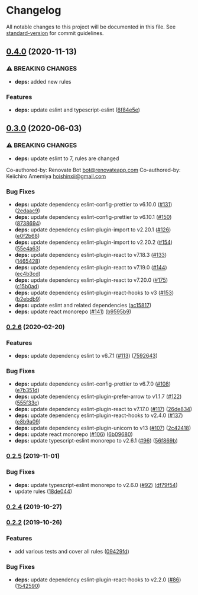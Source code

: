 # Changelog

All notable changes to this project will be documented in this file. See [standard-version](https://github.com/conventional-changelog/standard-version) for commit guidelines.

## [0.4.0](https://github.com/Hoishin/eslint-config-hoishin/compare/v0.3.0...v0.4.0) (2020-11-13)

### ⚠ BREAKING CHANGES

-   **deps:** added new rules

### Features

-   **deps:** update eslint and typescript-eslint ([6f84e5e](https://github.com/Hoishin/eslint-config-hoishin/commit/6f84e5eae851660303f4c8516471310e629f6b56))

## [0.3.0](https://github.com/Hoishin/eslint-config-hoishin/compare/v0.2.6...v0.3.0) (2020-06-03)

### ⚠ BREAKING CHANGES

-   **deps:** update eslint to 7, rules are changed

Co-authored-by: Renovate Bot <bot@renovateapp.com>
Co-authored-by: Keiichiro Amemiya <hoishinxii@gmail.com>

### Bug Fixes

-   **deps:** update dependency eslint-config-prettier to v6.10.0 ([#131](https://github.com/Hoishin/eslint-config-hoishin/issues/131)) ([2edaac9](https://github.com/Hoishin/eslint-config-hoishin/commit/2edaac9894f6ca74b302aab7ea8e6c5c1cc7bb39))
-   **deps:** update dependency eslint-config-prettier to v6.10.1 ([#150](https://github.com/Hoishin/eslint-config-hoishin/issues/150)) ([8738694](https://github.com/Hoishin/eslint-config-hoishin/commit/8738694b3e98538f0f2af61ae4e8f24a904fc156))
-   **deps:** update dependency eslint-plugin-import to v2.20.1 ([#126](https://github.com/Hoishin/eslint-config-hoishin/issues/126)) ([e0f2b68](https://github.com/Hoishin/eslint-config-hoishin/commit/e0f2b6848bd860670c895bb0a0a7d280e60abbd6))
-   **deps:** update dependency eslint-plugin-import to v2.20.2 ([#154](https://github.com/Hoishin/eslint-config-hoishin/issues/154)) ([55e4a63](https://github.com/Hoishin/eslint-config-hoishin/commit/55e4a636eda4341f836d4ed855478da8faa7d9fa))
-   **deps:** update dependency eslint-plugin-react to v7.18.3 ([#133](https://github.com/Hoishin/eslint-config-hoishin/issues/133)) ([1465428](https://github.com/Hoishin/eslint-config-hoishin/commit/1465428f80b1e5df267cb62ae832bf233fde0e98))
-   **deps:** update dependency eslint-plugin-react to v7.19.0 ([#144](https://github.com/Hoishin/eslint-config-hoishin/issues/144)) ([ec4b3cd](https://github.com/Hoishin/eslint-config-hoishin/commit/ec4b3cd2adc8b7c7dfa1415b4076550576afcb39))
-   **deps:** update dependency eslint-plugin-react to v7.20.0 ([#175](https://github.com/Hoishin/eslint-config-hoishin/issues/175)) ([c15b0ad](https://github.com/Hoishin/eslint-config-hoishin/commit/c15b0ad7d583281d7923d99c62d1757abe014f41))
-   **deps:** update dependency eslint-plugin-react-hooks to v3 ([#153](https://github.com/Hoishin/eslint-config-hoishin/issues/153)) ([b2ebdb9](https://github.com/Hoishin/eslint-config-hoishin/commit/b2ebdb9879f31dd4c3b031acd0ac7d0181906538))
-   **deps:** update eslint and related dependencies ([ac15817](https://github.com/Hoishin/eslint-config-hoishin/commit/ac15817fec27ccd017e56aa436fe97719c6b46c6))
-   **deps:** update react monorepo ([#141](https://github.com/Hoishin/eslint-config-hoishin/issues/141)) ([b9595b9](https://github.com/Hoishin/eslint-config-hoishin/commit/b9595b9d69a6439ff187d6552496ef2407c73e21))

### [0.2.6](https://github.com/Hoishin/eslint-config-hoishin/compare/v0.2.5...v0.2.6) (2020-02-20)

### Features

-   **deps:** update dependency eslint to v6.7.1 ([#113](https://github.com/Hoishin/eslint-config-hoishin/issues/113)) ([7592643](https://github.com/Hoishin/eslint-config-hoishin/commit/7592643937ba62b3dc67a7e286d1777b1eadae12))

### Bug Fixes

-   **deps:** update dependency eslint-config-prettier to v6.7.0 ([#108](https://github.com/Hoishin/eslint-config-hoishin/issues/108)) ([e7b351d](https://github.com/Hoishin/eslint-config-hoishin/commit/e7b351d22d89430c49df3e6c41130d0effc9bf6e))
-   **deps:** update dependency eslint-plugin-prefer-arrow to v1.1.7 ([#122](https://github.com/Hoishin/eslint-config-hoishin/issues/122)) ([555f33c](https://github.com/Hoishin/eslint-config-hoishin/commit/555f33c7a22ecf205915cd38fd592baae2c09b0e))
-   **deps:** update dependency eslint-plugin-react to v7.17.0 ([#117](https://github.com/Hoishin/eslint-config-hoishin/issues/117)) ([26de834](https://github.com/Hoishin/eslint-config-hoishin/commit/26de83467eebf7b59ad3822a2bfe3e5e0106cf94))
-   **deps:** update dependency eslint-plugin-react-hooks to v2.4.0 ([#137](https://github.com/Hoishin/eslint-config-hoishin/issues/137)) ([e8b9a09](https://github.com/Hoishin/eslint-config-hoishin/commit/e8b9a09c1513cef2d1882add46d56a5cd35191b8))
-   **deps:** update dependency eslint-plugin-unicorn to v13 ([#107](https://github.com/Hoishin/eslint-config-hoishin/issues/107)) ([2c42418](https://github.com/Hoishin/eslint-config-hoishin/commit/2c42418b95fa68aec7b6751c4148d644bef3b55a))
-   **deps:** update react monorepo ([#106](https://github.com/Hoishin/eslint-config-hoishin/issues/106)) ([6b09680](https://github.com/Hoishin/eslint-config-hoishin/commit/6b09680b8cab7538b351a6e24b38afaaa589ced2))
-   **deps:** update typescript-eslint monorepo to v2.6.1 ([#96](https://github.com/Hoishin/eslint-config-hoishin/issues/96)) ([56f869b](https://github.com/Hoishin/eslint-config-hoishin/commit/56f869b29dd912fa69e4f0d3bcc5fb848d320181))

### [0.2.5](https://github.com/Hoishin/eslint-config-hoishin/compare/v0.2.4...v0.2.5) (2019-11-01)

### Bug Fixes

-   **deps:** update typescript-eslint monorepo to v2.6.0 ([#92](https://github.com/Hoishin/eslint-config-hoishin/issues/92)) ([df79f54](https://github.com/Hoishin/eslint-config-hoishin/commit/df79f54bedbac626051f5ca48e6e28b4978aeb18))
-   update rules ([18de044](https://github.com/Hoishin/eslint-config-hoishin/commit/18de044f6ae3185795a64c376afff0e5ad1adf2e))

### [0.2.4](https://github.com/Hoishin/eslint-config-hoishin/compare/v0.2.3...v0.2.4) (2019-10-27)

### [0.2.2](https://github.com/Hoishin/eslint-config-hoishin/compare/v0.2.1...v0.2.2) (2019-10-26)

### Features

-   add various tests and cover all rules ([09429fd](https://github.com/Hoishin/eslint-config-hoishin/commit/09429fdc02a7dd79cc797bf2564441bafec459a9))

### Bug Fixes

-   **deps:** update dependency eslint-plugin-react-hooks to v2.2.0 ([#86](https://github.com/Hoishin/eslint-config-hoishin/issues/86)) ([1542590](https://github.com/Hoishin/eslint-config-hoishin/commit/1542590b5136df1842c0c43f192c6bbe41f5b866))
